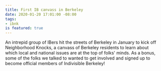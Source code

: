 ```yaml
---
title: First IB canvass in Berkeley
date: 2020-01-20 17:01:00 -08:00
tags:
- ibnk
is featured: true
---
```


An intrepid group of IBers hit the streets of Berkeley in January to kick off Neighborhood Knocks, a canvass of Berkeley residents to learn about which local and national issues are at the top of folks' minds. As a bonus, some of the folks we talked to wanted to get involved and signed up to become official members of Indivisible Berkeley!